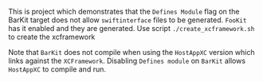 
This is project which demonstrates that the `Defines Module` flag on the BarKit target does not allow `swiftinterface` files to be generated. 
`FooKit` has it enabled and they are generated. 
Use script `./create_xcframework.sh` to create the xcframework 

Note that `BarKit` does not compile when using the `HostAppXC` version which links against the `XCFramework`. 
Disabling `Defines module` on `BarKit` allows `HostAppXC` to compile and run. 
